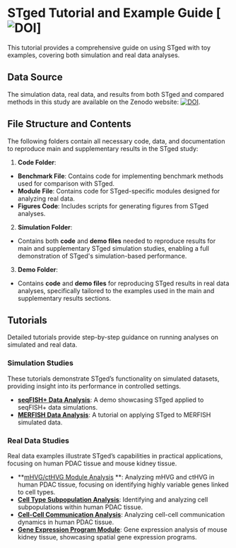 # STged Tutorial and Example Guide [![DOI](https://zenodo.org/badge/DOI/10.5281/zenodo.14379872.svg)] 
This tutorial provides a comprehensive guide on using STged with toy examples, covering both simulation and real data analyses.

## Data Source
The simulation data, real data, and results from both STged and compared methods in this study are available on the Zenodo website: [![DOI](https://zenodo.org/badge/DOI/10.5281/zenodo.14379872.svg)](https://doi.org/10.5281/zenodo.12539609).

## File Structure and Contents
The following folders contain all necessary code, data, and documentation to reproduce main and supplementary results in the STged study:

1. **Code Folder**:
- **Benchmark File**: Contains code for implementing benchmark methods used for comparison with STged.
- **Module File**: Contains code for STged-specific modules designed for analyzing real data.
- **Figures Code**: Includes scripts for generating figures from STged analyses.

2. **Simulation Folder**:
- Contains both **code** and **demo files** needed to reproduce results for main and supplementary STged simulation studies, enabling a full demonstration of STged's simulation-based performance.

3. **Demo Folder**:
- Contains **code** and **demo files** for reproducing STged results in real data analyses, specifically tailored to the examples used in the main and supplementary results sections.

## Tutorials
Detailed tutorials provide step-by-step guidance on running analyses on simulated and real data.

### Simulation Studies
These tutorials demonstrate STged’s functionality on simulated datasets, providing insight into its performance in controlled settings.
- **[seqFISH+ Data Analysis](https://htmlpreview.github.io/?https://github.com/TJJjiajuan/STged_example/blob/main/Simulation/Demo-Simulation_result_FISH+.html)**: A demo showcasing STged applied to seqFISH+ data simulations.
- **[MERFISH Data Analysis](https://htmlpreview.github.io/?https://github.com/TJJjiajuan/STged_example/blob/main/Simulation/Demo-Simulation_result_MERFISH.html)**: A tutorial on applying STged to MERFISH simulated data.

### Real Data Studies 
Real data examples illustrate STged’s capabilities in practical applications, focusing on human PDAC tissue and mouse kidney tissue.
- **[mHVG/ctHVG Module Analysis](https://htmlpreview.github.io/?https://github.com/TJJjiajuan/STged_example/blob/main/demo_files/demo_PDAC_STged_mHVG-_20celltypes.html)
**: Analyzing mHVG and ctHVG in human PDAC tissue, focusing on identifying highly variable genes linked to cell types.
- **[Cell Type Subpopulation Analysis](https://htmlpreview.github.io/?https://github.com/TJJjiajuan/STged_example/blob/main/demo_files/demo_PDACA_STged_subpopulation.html)**: Identifying and analyzing cell subpopulations within human PDAC tissue.
- **[Cell-Cell Communication Analysis](https://htmlpreview.github.io/?https://github.com/TJJjiajuan/STged_example/blob/main/demo_files/demo_PDAC_STged_CC_20celltypes.html)**: Analyzing cell-cell communication dynamics in human PDAC tissue.
- **[Gene Expression Program Module](https://htmlpreview.github.io/?https://github.com/TJJjiajuan/STged_example/blob/main/demo_files/demo_kidney_STged_downanalysis.html)**: Gene expression analysis of mouse kidney tissue, showcasing spatial gene expression programs.
